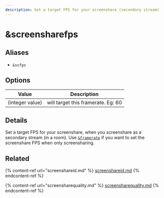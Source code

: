 ```yaml
---
description: Set a target FPS for your screenshare (secondary stream)
---
```


# \&screensharefps

## Aliases

* `&ssfps`

## Options

| Value           | Description                        |
| --------------- | ---------------------------------- |
| (integer value) | will target this framerate. Eg: 60 |

## Details

Set a target FPS for your screenshare, when you screenshare as a secondary stream (in a room). Use [`&framerate`](../../source-settings/and-framerate.md) if you want to set the screenshare FPS when only screensharing.

## Related

{% content-ref url="screenshareid.md" %}
[screenshareid.md](screenshareid.md)
{% endcontent-ref %}

{% content-ref url="screensharequality.md" %}
[screensharequality.md](screensharequality.md)
{% endcontent-ref %}
